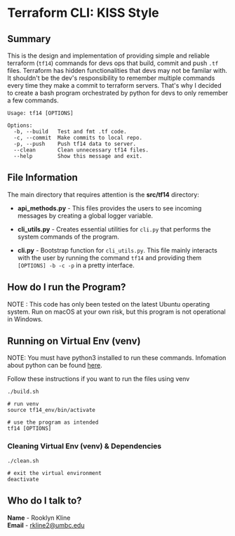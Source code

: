 # Terraform CLI: KISS Style

## Summary
This is the design and implementation of providing simple and reliable terraform (`tf14`) commands for devs ops that build, commit and push `.tf` files. Terraform has hidden functionalities that devs may not be familar with. It shouldn't be the dev's responsibility to remember multiple commands every time they make a commit to terraform servers. That's why I decided to create a bash program orchestrated by python for devs to only remember a few commands.

```
Usage: tf14 [OPTIONS]

Options:
  -b, --build   Test and fmt .tf code.
  -c, --commit  Make commits to local repo.
  -p, --push    Push tf14 data to server.
  --clean       Clean unnecessary tf14 files.
  --help        Show this message and exit.
```  



## File Information
The main directory that requires attention is the __src/tf14__ directory:

- __api_methods.py__ - This files provides the users to see incoming messages by creating a global logger variable.

- __cli_utils.py__ - Creates essential utilities for `cli.py` that performs the system commands of the program.

- __cli.py__ - Bootstrap function for `cli_utils.py`. This file mainly interacts with the user by running the command `tf14` and providing them `[OPTIONS] -b -c -p` in a pretty interface. 


## How do I run the Program?

NOTE : This code has only been tested on the latest Ubuntu operating system. Run on macOS at your own risk, but this program is not operational in Windows.   

## Running on Virtual Env (venv)

NOTE: You must have python3 installed to run these
commands. Infomation about python can be found [here](https://www.python.org/about/).

Follow these instructions if you want to run the files using venv

```
./build.sh

# run venv 
source tf14_env/bin/activate 

# use the program as intended
tf14 [OPTIONS]
```

### Cleaning Virtual Env (venv) & Dependencies
```
./clean.sh

# exit the virtual environment 
deactivate 
```

## Who do I talk to?

__Name__ - Rooklyn Kline<br>
__Email__ - rkline2@umbc.edu<br>